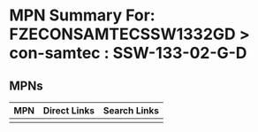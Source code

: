 



# MPN Summary For: FZECONSAMTECSSW1332GD > con-samtec : SSW-133-02-G-D

## MPNs
  

|MPN|Direct Links|Search Links|
| :--- | :--- | :--- |
||||
